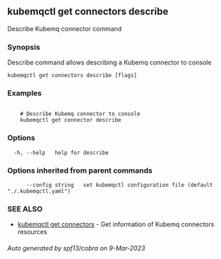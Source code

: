 ## kubemqctl get connectors describe

Describe Kubemq connector command

### Synopsis

Describe command allows describing a Kubemq connector to console

```
kubemqctl get connectors describe [flags]
```

### Examples

```

	# Describe Kubemq connector to console
	kubemqctl get connector describe

```

### Options

```
  -h, --help   help for describe
```

### Options inherited from parent commands

```
      --config string   set kubemqctl configuration file (default "./.kubemqctl.yaml")
```

### SEE ALSO

* [kubemqctl get connectors](kubemqctl_get_connectors.md)	 - Get information of Kubemq connectors resources

###### Auto generated by spf13/cobra on 9-Mar-2023

